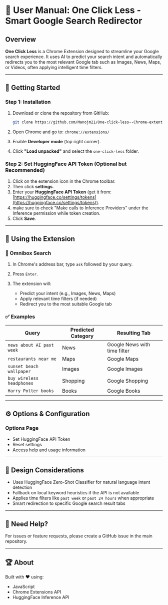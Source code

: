 # 📃 User Manual: One Click Less - Smart Google Search Redirector

## Overview

**One Click Less** is a Chrome Extension designed to streamline your Google search experience. It uses AI to predict your search intent and automatically redirects you to the most relevant Google tab such as Images, News, Maps, or Videos, often applying intelligent time filters.

---

## 🔑 Getting Started

### Step 1: Installation

1. Download or clone the repository from GitHub:

   ```bash
   git clone https://github.com/Manojm21/One-click-less--Chrome-extention.git
   ```
2. Open Chrome and go to: `chrome://extensions/`
3. Enable **Developer mode** (top right corner).
4. Click **"Load unpacked"** and select the `one-click-less` folder.


### Step 2: Set HuggingFace API Token (Optional but Recommended)

1. Click on the extension icon in the Chrome toolbar.
2. Then click **settings**.
3. Enter your **HuggingFace API Token** (get it from: [https://huggingface.co/settings/tokens](https://huggingface.co/settings/tokens)).
4. make sure to check "Make calls to Inference Providers" under the Inference permission while token creation.
5. Click **Save**.

---

## 🔎 Using the Extension

### 🔑 Omnibox Search

1. In Chrome's address bar, type `ask` followed by your query.
2. Press `Enter`.
3. The extension will:

   * Predict your intent (e.g., Images, News, Maps)
   * Apply relevant time filters (if needed)
   * Redirect you to the most suitable Google tab

### ✅ Examples

| Query                     | Predicted Category | Resulting Tab   |
| ------------------------- | ------------------ | --------------- |
| `news about AI past week`   | News               | Google News with time filter     |
| `restaurants near me`     | Maps               | Google Maps     |
| `sunset beach wallpaper`  | Images             | Google Images   |
| `buy wireless headphones` | Shopping           | Google Shopping |
| `Harry Potter books`      | Books              | Google Books    |

---

## ⚙ Options & Configuration

### Options Page

* Set HuggingFace API Token
* Reset settings
* Access help and usage information

---

## 🎨 Design Considerations

* Uses HuggingFace Zero-Shot Classifier for natural language intent detection
* Fallback on local keyword heuristics if the API is not available
* Applies time filters like `past week` or `past 24 hours` when appropriate
* Smart redirection to specific Google search result tabs

---

## 🙋 Need Help?

For issues or feature requests, please create a GitHub issue in the main repository.

---

## 🏆 About

Built with ❤️ using:

* JavaScript
* Chrome Extensions API
* HuggingFace Inference API


